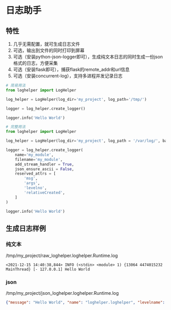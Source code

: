 # 日志助手

## 特性
1. 几乎无需配置，就可生成日志文件
2. 可选，输出到文件的同时打印到屏幕
3. 可选（安装python-json-logger即可），生成纯文本日志的同时生成一份json格式的日志，方便采集
4. 可选（安装flask即可），捕获flask的remote_addr和url信息
5. 可选（安装concurrent-log），支持多进程并发记录日志

```python
# 简易用法
from loghelper import LogHelper

log_helper = LogHelper(log_dir='my_project', log_path='/tmp/')

logger = log_helper.create_logger()

logger.info('Hello World')
```

```python
# 完整用法
from loghelper import LogHelper

log_helper = LogHelper(log_dir='my_project', log_path = '/var/log/', backup_count=7)

logger = log_helper.create_logger(
    name='my_module',
    filename='my_module',
    add_stream_handler = True,
    json_ensure_ascii = False,
    reserved_attrs = [
        'msg',
        'args',
        'levelno',
        'relativeCreated',
    ]
)

logger.info('Hello World')
```

## 生成日志样例
### 纯文本
/tmp/my_project/raw_loghelper.loghelper.Runtime.log
```text
<2021-12-15 14:40:38,844> INFO (<stdin> <module> 1) {13064 4474015232 MainThread} [- 127.0.0.1] Hello World
```
### json
/tmp/my_project/json_loghelper.loghelper.Runtime.log
```json
{"message": "Hello World", "name": "loghelper.loghelper", "levelname": "INFO", "pathname": "<stdin>", "filename": "<stdin>", "module": "<stdin>", "exc_info": null, "exc_text": null, "stack_info": null, "lineno": 1, "funcName": "<module>", "created": 1639550438.844173, "msecs": 844.1729545593262, "thread": 4474015232, "threadName": "MainThread", "processName": "MainProcess", "process": 13064, "url": "-", "remote_addr": "127.0.0.1", "asctime": "2021-12-15 14:40:38,844", "timestamp": "2021-12-15T06:40:38.844173+00:00"}
```
